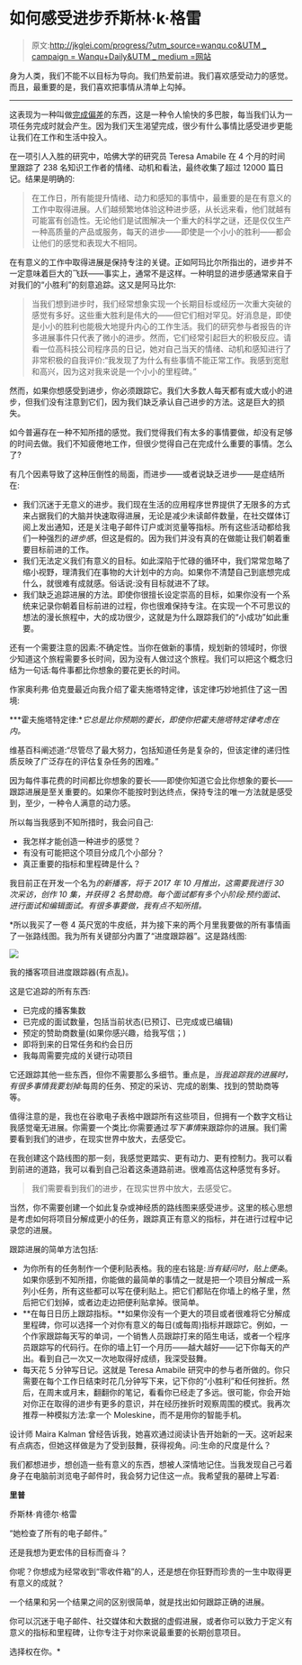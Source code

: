 # 如何感受进步乔斯林·k·格雷

> 原文:[http://jkglei.com/progress/?utm_source=wanqu.co&UTM _ campaign = Wanqu+Daily&UTM _ medium =网站](http://jkglei.com/progress/?utm_source=wanqu.co&utm_campaign=Wanqu+Daily&utm_medium=website)

身为人类，我们不能不以目标为导向。我们热爱前进。我们喜欢感受动力的感觉。而且，最重要的是，我们喜欢把事情从清单上勾掉。

* * *

这表现为一种叫做[完成偏差](https://jkglei.com/momentum/)的东西，这是一种令人愉快的多巴胺，每当我们认为一项任务完成时就会产生。因为我们天生渴望完成，很少有什么事情比感受进步更能让我们在工作和生活中投入。

在一项引人入胜的研究中，哈佛大学的研究员 Teresa Amabile 在 4 个月的时间里跟踪了 238 名知识工作者的情绪、动机和看法，最终收集了超过 12000 篇日记。结果是明确的:

> 在工作日，所有能提升情绪、动力和感知的事情中，最重要的是在有意义的工作中取得进展。人们越频繁地体验这种进步感，从长远来看，他们就越有可能富有创造性。无论他们是试图解决一个重大的科学之谜，还是仅仅生产一种高质量的产品或服务，每天的进步——即使是一个小小的胜利——都会让他们的感觉和表现大不相同。

在有意义的工作中取得进展是保持专注的关键。正如阿玛比尔所指出的，进步并不一定意味着巨大的飞跃——事实上，通常不是这样。一种明显的进步感通常来自于对我们的“小胜利”的刻意追踪。这又是阿马比尔:

> 当我们想到进步时，我们经常想象实现一个长期目标或经历一次重大突破的感觉有多好。这些重大胜利是伟大的——但它们相对罕见。好消息是，即使是小小的胜利也能极大地提升内心的工作生活。我们的研究参与者报告的许多进展事件只代表了微小的进步。然而，它们经常引起巨大的积极反应。请看一位高科技公司程序员的日记，她对自己当天的情绪、动机和感知进行了非常积极的自我评价:“我发现了为什么有些事情不能正常工作。我感到宽慰和高兴，因为这对我来说是一个小小的里程碑。”

然而，如果你想感受到进步，你必须跟踪它。我们大多数人每天都有或大或小的进步，但我们没有注意到它们，因为我们缺乏承认自己进步的方法。这是巨大的损失。

如今普遍存在一种不知所措的感觉。我们觉得我们有太多的事情要做，却没有足够的时间去做。我们不知疲倦地工作，但很少觉得自己在完成什么重要的事情。怎么了?

有几个因素导致了这种压倒性的局面，而进步——或者说缺乏进步——是症结所在:

*   我们沉迷于无意义的进步。我们现在生活的应用程序世界提供了无限多的方式来占据我们的大脑并快速取得进展，无论是减少未读邮件数量，在社交媒体订阅上发出通知，还是关注电子邮件订户或浏览量等指标。所有这些活动都给我们一种强烈的*进步感*，但这是假的。因为我们并没有真的在做能让我们朝着重要目标前进的工作。
*   我们无法定义我们有意义的目标。如此深陷于忙碌的循环中，我们常常忽略了缩小视野，理清我们在事物的大计划中的方向。如果你不清楚自己到底想完成什么，就很难有成就感。俗话说:没有目标就进不了球。
*   我们缺乏追踪进展的方法。即使你很擅长设定崇高的目标，如果你没有一个系统来记录你朝着目标前进的过程，你也很难保持专注。在实现一个不可思议的想法的漫长旅程中，大的成功很少，这就是为什么跟踪我们的“小成功”如此重要。

还有一个需要注意的因素:不确定性。当你在做新的事情，规划新的领域时，你很少知道这个旅程需要多长时间，因为没有人做过这个旅程。我们可以把这个概念归结为一句话:每件事都比你想象的要花更长的时间。

作家奥利弗·伯克曼最近向我介绍了霍夫施塔特定律，该定律巧妙地抓住了这一困境:

***霍夫施塔特定律:**它总是比你预期的要长，即使你把霍夫施塔特定律考虑在内。*

维基百科阐述道:“尽管尽了最大努力，包括知道任务是复杂的，但该定律的递归性质反映了广泛存在的评估复杂任务的困难。”

因为每件事花费的时间都比你想象的要长——即使你知道它会比你想象的要长——跟踪进展是至关重要的。如果你不能按时到达终点，保持专注的唯一方法就是感受到，至少，一种令人满意的动力感。

所以每当我感到不知所措时，我会问自己:

*   我怎样才能创造一种进步的感觉？
*   有没有可能把这个项目分成几个小部分？
*   真正重要的指标和里程碑是什么？

我目前正在开发一个名为[](http://hurryslowly.co)*的新播客，将于 2017 年 10 月推出，这需要我进行 30 次采访，创作 10 集，并获得 2 名赞助商。每个面试都有多个小阶段:预约面试、进行面试和编辑面试。有很多事要做，我有点不知所措。*

 *所以我买了一卷 4 英尺宽的牛皮纸，并为接下来的两个月里我要做的所有事情画了一张路线图。我为所有关键部分内置了“进度跟踪器”。这是路线图:

![](../Images/c67d9f7ea5e0fb84fcc6c9b55e2d6232.png)

我的播客项目进度跟踪器(有点乱)。

这是它追踪的所有东西:

*   已完成的播客集数
*   已完成的面试数量，包括当前状态(已预订、已完成或已编辑)
*   预定的赞助商数量(如果你感兴趣，给我写信；)
*   即将到来的日常任务和约会日历
*   我每周需要完成的关键行动项目

它还跟踪其他一些东西，但你不需要那么多细节。重点是，*当我追踪我的进展时，有很多事情我要划掉*:每周的任务、预定的采访、完成的剧集、找到的赞助商等等。

值得注意的是，我也在谷歌电子表格中跟踪所有这些项目，但拥有一个数字文档让我感觉毫无进展。你需要一个类比:你需要通过*写下事情*来跟踪你的进展。我们需要看到我们的进步，在现实世界中放大，去感受它。

在我创建这个路线图的那一刻，我感觉更踏实、更有动力、更有控制力。我可以看到前进的道路，我可以看到自己沿着这条道路前进。很难高估这种感觉有多好。

> 我们需要看到我们的进步，在现实世界中放大，去感受它。

当然，你不需要创建一个如此复杂或神经质的路线图来感受进步。这里的核心思想是考虑如何将项目分解成更小的任务，跟踪真正有意义的指标，并在进行过程中记录您的进展。

跟踪进展的简单方法包括:

*   为你所有的任务制作一个便利贴表格。我的座右铭是:*当有疑问时，贴上便条*。如果你感到不知所措，你能做的最简单的事情之一就是把一个项目分解成一系列小任务，所有这些都可以写在便利贴上。把它们都贴在你墙上的格子里，然后把它们划掉，或者边走边把便利贴拿掉。很简单。
*   **在每日日历上跟踪指标。**如果你没有一个更大的项目或者很难将它分解成里程碑，你可以选择一个对你有意义的每日(或每周)指标并跟踪它。例如，一个作家跟踪每天写的单词，一个销售人员跟踪打来的陌生电话，或者一个程序员跟踪写的代码行。在你的墙上钉一个月历——越大越好——记下你每天的产出。看到自己一次又一次地取得好成绩，我深受鼓舞。
*   每天花 5 分钟写日记。这就是 Teresa Amabile 研究中的参与者所做的。你只需要在每个工作日结束时花几分钟写下来，记下你的“小胜利”和任何挫折。然后，在周末或月末，翻翻你的笔记，看看你已经走了多远。很可能，你会开始对你正在取得的进步有更多的意识，并在经历挫折时观察周围的模式。我再次推荐一种模拟方法:拿一个 Moleskine，而不是用你的智能手机。

设计师 Maira Kalman 曾经告诉我，她喜欢通过阅读讣告开始新的一天。这听起来有点病态，但她这样做是为了受到鼓舞，获得视角。问:生命的尺度是什么？

我们都想进步，想创造一些有意义的东西，想被人深情地记住。当我发现自己弓着身子在电脑前浏览电子邮件时，我会努力记住这一点。我希望我的墓碑上写着:

**里普**

乔斯林·肯德尔·格雷

“她检查了所有的电子邮件。”

还是我想为更宏伟的目标而奋斗？

你呢？你想成为经常收到“零收件箱”的人，还是想在你狂野而珍贵的一生中取得更有意义的成就？

一个结果和另一个结果之间的区别很简单，就是找出如何跟踪正确的进展。

你可以沉迷于电子邮件、社交媒体和大数据的虚假进展，或者你可以致力于定义有意义的指标和里程碑，让你专注于对你来说最重要的长期创意项目。

选择权在你。*